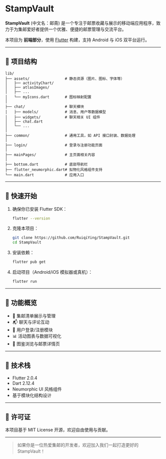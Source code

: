 # StampVault

**StampVault** (中文名：邮斋) 是一个专注于邮票收藏与展示的移动端应用程序，致力于为集邮爱好者提供一个优雅、便捷的邮票管理与交流平台。

本项目为 **前端部分**，使用 [Flutter](https://flutter.dev/) 构建，支持 Android 与 iOS 双平台运行。

---

## 📁 项目结构

```
lib/
├── assets/                # 静态资源（图片、图标、字体等）
│   ├── activityChart/
│   ├── atlasImages/
│   ├── ...
│   └── myIcons.dart       # 图标映射配置
│
├── chat/                  # 聊天模块
│   ├── models/            # 消息、用户等数据模型
│   ├── widgets/           # 聊天相关 UI 组件
│   ├── chat.dart
│   └── ...
│
├── common/                # 通用工具，如 API 接口封装、数据处理
│
├── login/                 # 登录与注册功能页面
│
├── mainPages/             # 主页面相关内容
│
├── bottom.dart            # 底部导航栏
├── flutter_neumorphic.dart# 拟物化风格组件支持
└── main.dart              # 应用入口
```

---

## 🚀 快速开始

1. 确保你已安装 Flutter SDK：
   ```bash
   flutter --version
   ```

2. 克隆本项目：
   ```bash
   git clone https://github.com/RuiqiYing/StampVault.git
   cd StampVault
   ```

3. 安装依赖：
   ```bash
   flutter pub get
   ```

4. 启动项目（Android/iOS 模拟器或真机）：
   ```bash
   flutter run
   ```

---

## 📌 功能概览

- 🧾 集邮清单展示与管理
- 📬 聊天与评论互动
- 👤 用户登录/注册模块
- 📊 活动图表与数据可视化
- 📸 图鉴浏览与邮票详情页

---

## 📱 技术栈

- Flutter 2.0.4
- Dart 2.12.4
- Neumorphic UI 风格组件
- 基于模块化结构设计

---

## 📄 许可证

本项目基于 MIT License 开源，欢迎自由使用与贡献。

---

> 如果你是一位热爱集邮的开发者，欢迎加入我们一起打造更好的 StampVault！
